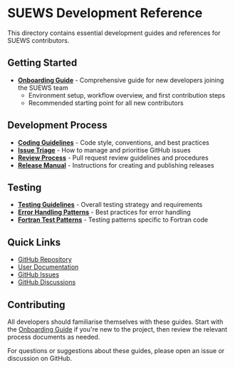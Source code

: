 # SUEWS Development Reference

This directory contains essential development guides and references for SUEWS contributors.

## Getting Started

- **[Onboarding Guide](onboarding-guide.md)** - Comprehensive guide for new developers joining the SUEWS team
  - Environment setup, workflow overview, and first contribution steps
  - Recommended starting point for all new contributors

## Development Process

- **[Coding Guidelines](CODING_GUIDELINES.md)** - Code style, conventions, and best practices
- **[Issue Triage](ISSUE_TRIAGE.md)** - How to manage and prioritise GitHub issues
- **[Review Process](REVIEW_PROCESS.md)** - Pull request review guidelines and procedures
- **[Release Manual](RELEASE_MANUAL.md)** - Instructions for creating and publishing releases

## Testing

- **[Testing Guidelines](testing/TESTING_GUIDELINES.md)** - Overall testing strategy and requirements
- **[Error Handling Patterns](testing/ERROR_HANDLING_PATTERNS.md)** - Best practices for error handling
- **[Fortran Test Patterns](testing/FORTRAN_TEST_PATTERNS.md)** - Testing patterns specific to Fortran code

## Quick Links

- [GitHub Repository](https://github.com/UMEP-dev/SUEWS)
- [User Documentation](https://suews.readthedocs.io)
- [GitHub Issues](https://github.com/UMEP-dev/SUEWS/issues)
- [GitHub Discussions](https://github.com/UMEP-dev/SUEWS/discussions)

## Contributing

All developers should familiarise themselves with these guides. Start with the [Onboarding Guide](onboarding-guide.md) if you're new to the project, then review the relevant process documents as needed.

For questions or suggestions about these guides, please open an issue or discussion on GitHub.
